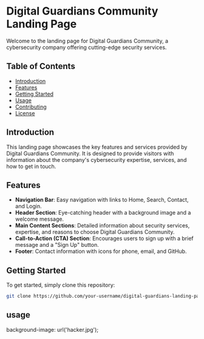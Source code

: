 # Digital Guardians Community Landing Page

Welcome to the landing page for Digital Guardians Community, a cybersecurity company offering cutting-edge security services.

## Table of Contents
- [Introduction](#introduction)
- [Features](#features)
- [Getting Started](#getting-started)
- [Usage](#usage)
- [Contributing](#contributing)
- [License](#license)

## Introduction

This landing page showcases the key features and services provided by Digital Guardians Community. It is designed to provide visitors with information about the company's cybersecurity expertise, services, and how to get in touch.

## Features

- **Navigation Bar**: Easy navigation with links to Home, Search, Contact, and Login.
- **Header Section**: Eye-catching header with a background image and a welcome message.
- **Main Content Sections**: Detailed information about security services, expertise, and reasons to choose Digital Guardians Community.
- **Call-to-Action (CTA) Section**: Encourages users to sign up with a brief message and a "Sign Up" button.
- **Footer**: Contact information with icons for phone, email, and GitHub.

## Getting Started

To get started, simply clone this repository:

```bash
git clone https://github.com/your-username/digital-guardians-landing-page.git
```
## usage
<!-- Replace 'hacker.jpg' and 'favicon.png' with your image URLs -->
background-image: url('hacker.jpg');
<link rel="icon" type="image/x-icon" href="favicon.png">
